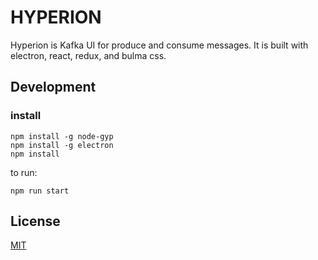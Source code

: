 # HYPERION
Hyperion is Kafka UI for produce and consume messages. It is built with electron, react, redux, and bulma css.

## Development
### install
```
npm install -g node-gyp
npm install -g electron
npm install
```

to run:
```
npm run start
```
## License

[MIT](https://github.com/wendy0402/hyperion/blob/master/LICENSE)
